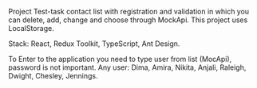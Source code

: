 Project Test-task contact list with registration and validation in which you can delete, add, change and choose through MockApi. This project uses LocalStorage.

Stack: React, Redux Toolkit, TypeScript, Ant Design.

To Enter to the application you need to type user from list (MocApi), password is not important. Any user: Dima, Amira, Nikita, Anjali, Raleigh, Dwight, Chesley, Jennings. 